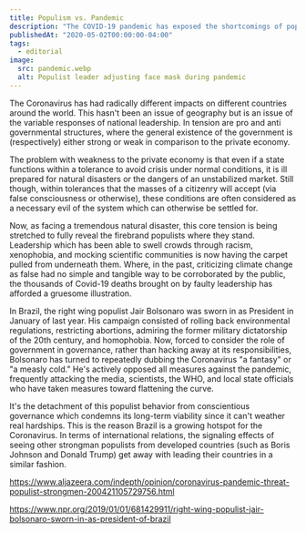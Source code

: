 ```yaml
---
title: Populism vs. Pandemic
description: "The COVID-19 pandemic has exposed the shortcomings of populist leaders like Brazil's Jair Bolsonaro, whose dismissive responses and weakened governance structures have contributed to severe outbreaks. It highlights the limitations of anti-government rhetoric in handling real crises and the implications for the future of populism."
publishedAt: "2020-05-02T00:00:00-04:00"
tags:
  - editorial
image:
  src: pandemic.webp
  alt: Populist leader adjusting face mask during pandemic
---
```


The Coronavirus has had radically different impacts on different countries around the world. This hasn't been an issue of geography but is an issue of the variable responses of national leadership. In tension are pro and anti governmental structures, where the general existence of the government is (respectively) either strong or weak in comparison to the private economy.

The problem with weakness to the private economy is that even if a state functions within a tolerance to avoid crisis under normal conditions, it is ill prepared for natural disasters or the dangers of an unstabilized market. Still though, within tolerances that the masses of a citizenry will accept (via false consciousness or otherwise), these conditions are often considered as a necessary evil of the system which can otherwise be settled for.

Now, as facing a tremendous natural disaster, this core tension is being stretched to fully reveal the firebrand populists where they stand. Leadership which has been able to swell crowds through racism, xenophobia, and mocking scientific communities is now having the carpet pulled from underneath them. Where, in the past, criticizing climate change as false had no simple and tangible way to be corroborated by the public, the thousands of Covid-19 deaths brought on by faulty leadership has afforded a gruesome illustration.

In Brazil, the right wing populist Jair Bolsonaro was sworn in as President in January of last year. His campaign consisted of rolling back environmental regulations, restricting abortions, admiring the former military dictatorship of the 20th century, and homophobia. Now, forced to consider the role of government in governance, rather than hacking away at its responsibilities, Bolsonaro has turned to repeatedly dubbing the Coronavirus "a fantasy" or "a measly cold." He's actively opposed all measures against the pandemic, frequently attacking the media, scientists, the WHO, and local state officials who have taken measures toward flattening the curve.

It's the detachment of this populist behavior from conscientious governance which condemns its long-term viability since it can't weather real hardships. This is the reason Brazil is a growing hotspot for the Coronavirus. In terms of international relations, the signaling effects of seeing other strongman populists from developed countries (such as Boris Johnson and Donald Trump) get away with leading their countries in a similar fashion.

https://www.aljazeera.com/indepth/opinion/coronavirus-pandemic-threat-populist-strongmen-200421105729756.html

https://www.npr.org/2019/01/01/681429911/right-wing-populist-jair-bolsonaro-sworn-in-as-president-of-brazil
